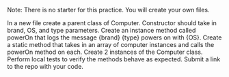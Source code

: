 Note: There is no starter for this practice. You will create your own files.

In a new file create a parent class of Computer. Constructor should take in brand, OS, and type parameters. Create an instance method 
called powerOn that logs the message {brand} {type} powers on with {OS}. Create a static method that takes in an array of computer 
instances and calls the powerOn method on each. Create 2 instances of the Computer class. Perform local tests to verify the methods 
behave as expected. Submit a link to the repo with your code.
